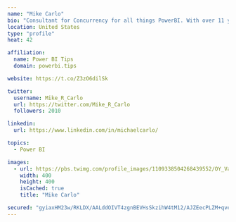 ```yaml
---
name: "Mike Carlo"
bio: "Consultant for Concurrency for all things PowerBI. With over 11 years of data experience I'm making waves by deploying PowerBI into local Milwaukee Companies."
location: United States
type: "profile"
heat: 42

affiliation:
  name: Power BI Tips
  domain: powerbi.tips

website: https://t.co/Z3zO6dilSk

twitter:
  username: Mike_R_Carlo
  url: https://twitter.com/Mike_R_Carlo
  followers: 2010

linkedin:
  url: https://www.linkedin.com/in/michaelcarlo/

topics:
  - Power BI

images:
  - url: https://pbs.twimg.com/profile_images/1109338504268439552/OY_Va867_400x400.jpg
    width: 400
    height: 400
    isCached: true
    title: "Mike Carlo"

secured: "gyiaxHM23w/RKLDX/AALddOIVT4zgnBEVHsSkzihW4tM12/AJZEecPLZM+qveLAyfpdQckQmVi49SV6wp4el4uIlP2W5R/Aa5m+TEWh9G1Y2JCDhZjA4iNQESjc2BhDnW2nXRhoQeUiBR0y4puxUbrC99P0Tvs9/h1sykIlZcIAdWBV5z+iV5a8Nx2kIXYp+GOvk+he4oIhz6S0/sbzvxmKwM4rzKkpuSH+ODLVFda+9s5TulFb4MIkx4g8t6P8oEnbHYj9k5EKxTOfuxbnPyIprC4XaFcAdultjMaGAg9s6eGqe/kAFtUEQdY3ROEjmn1scTslONsuh5Jijez0So4uTPNkOq2CK+v0oGKZRoYtUAimxfUD+uA3FOWkXhUcz+ZWpps136F9eHqjAlIbFc0SXKOld/ZNWCdZpKiJmYcY=;JJx6iWLSYd8sLhe+NU2/3g=="
---
```


